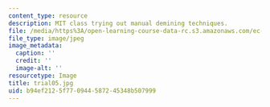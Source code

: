 ```yaml
---
content_type: resource
description: MIT class trying out manual demining techniques.
file: /media/https%3A/open-learning-course-data-rc.s3.amazonaws.com/ec-s06-design-for-demining-spring-2007/b94ef2125f770944587245348b507999_trial05.jpg
file_type: image/jpeg
image_metadata:
  caption: ''
  credit: ''
  image-alt: ''
resourcetype: Image
title: trial05.jpg
uid: b94ef212-5f77-0944-5872-45348b507999
---
```

